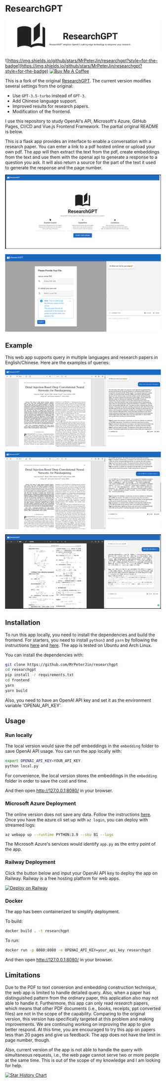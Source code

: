 # ResearchGPT

![banner](images/banner.png)

![https://img.shields.io/github/stars/MrPeterJin/researchgpt?style=for-the-badge](https://img.shields.io/github/stars/MrPeterJin/researchgpt?style=for-the-badge) <a href="https://www.buymeacoffee.com/MakotoJin" target="_blank"><img src="https://cdn.buymeacoffee.com/buttons/default-orange.png" alt="Buy Me A Coffee" height="28" width="134"></a>

This is a fork of the original [ResearchGPT](https://github.com/mukulpatnaik/researchgpt). The current version modifies several settings from the original:
- Use `GPT-3.5-turbo` instead of `GPT-3`.
- Add Chinese language support.
- Improved results for research papers.
- Modification of the frontend.

I use this repository to study OpenAI's API, Microsoft's Azure, GitHub Pages, CI/CD and Vue.js Frontend Framework. The partial original README is below.

This is a flask app provides an interface to enable a conversation with a research paper. You can enter a link to a pdf hosted online or upload your own pdf. The app will then extract the text from the pdf, create embeddings from the text and use them with the openai api to generate a response to a question you ask. It will also return a source for the part of the text it used to generate the response and the page number.

![home](/images/home.png)

![home2](/images/home2.png)

## Example
This web app supports query in multiple languages and research papers in English/Chinese. Here are the examples of queries:

![demo](/images/demo.png)

![demo2](/images/demo2.png)

![demo3](/images/demo3.png)

## Installation
To run this app locally, you need to install the dependencies and build the frontend. For starters, you need to install `python3` and `yarn` by following the instructions [here](https://www.python.org/downloads/) and [here](https://classic.yarnpkg.com/en/docs/install/). The app is tested on Ubuntu and Arch Linux.

You can install the dependencies with:

```bash
git clone https://github.com/MrPeterJin/researchgpt
cd researchgpt
pip install -r requirements.txt
cd frontend
yarn
yarn build
```

Also, you need to have an OpenAI API key and set it as the environment variable 'OPENAI_API_KEY'.

## Usage

### Run locally
The local version would save the pdf embeddings in the `embedding` folder to save OpenAI API usage. You can run the app locally with:

```bash
export OPENAI_API_KEY=YOUR_API_KEY
python local.py
```

For convenience, the local version stores the embeddings in the `embedding` folder in order to save the cost and time.

And then open http://127.0.0.1:8080/ in your browser.

### Microsoft Azure Deployment

The online version does not save any data. Follow the instructions [here](https://learn.microsoft.com/zh-cn/azure/app-service/quickstart-python?tabs=flask%2Cwindows%2Cazure-cli%2Cvscode-deploy%2Cdeploy-instructions-azportal%2Cterminal-bash%2Cdeploy-instructions-zip-azcli). Once you have the azure cli set up with `az login`, you can deploy with streamed logs:

```bash
az webapp up --runtime PYTHON:3.9 --sku B1 --logs
```
The Microsoft Azure's services would identify `app.py` as the entry point of the app.

### Railway Deployment
Click the button below and input your OpenAI API key to deploy the app on Railway. Railway is a free hosting platform for web apps.

[![Deploy on Railway](https://railway.app/button.svg)](https://railway.app/template/Qm0r-x?referralCode=sNwXpV)

### Docker

The app has been containerized to simplify deployment.

To build:
```bash
docker build . -t researchgpt
```

To run:
```bash
docker run -p 8080:8080 -e OPENAI_API_KEY=your_api_key researchgpt
```
And then open http://127.0.0.1:8080/ in your browser.

## Limitations
Due to the PDF to text conversion and embedding construction technique, the web app is limited to handle detailed query. Also, when a paper has distinguished pattern from the ordinary paper, this application also may not able to handle it. Furthermore, this app can only read *research* papers, which means that other PDF documents (i.e., books, receipts, ppt converted files) are not in the scope of the capability. Comparing to the original version, this version has specifically targeted at this problem and making improvements. We are continuing working on improving the app to give better respond. At this time, you are encouraged to try this app on papers less than 20 pages and give us feedback. The app does not have the limit in page number, though.

Also, current version of the app is not able to handle the query with simultaneous requests, i.e., the web page cannot serve two or more people at the same time. This is out of the scope of my knowledge and I am looking for help.

[![Star History Chart](https://api.star-history.com/svg?repos=MrPeterJin/researchgpt&type=Date)](https://star-history.com/#MrPeterJin/researchgpt&Date)


